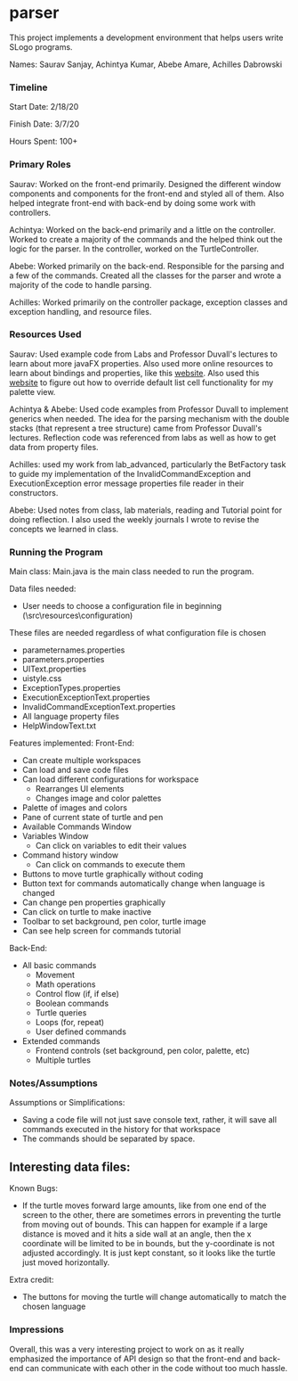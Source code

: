 parser
====

This project implements a development environment that helps users write SLogo programs.

Names: Saurav Sanjay, Achintya Kumar, Abebe Amare, Achilles Dabrowski 


### Timeline

Start Date: 2/18/20

Finish Date: 3/7/20

Hours Spent: 100+

### Primary Roles

Saurav: Worked on the front-end primarily. Designed the different window components and components 
for the front-end and styled all of them. Also helped integrate front-end with back-end
by doing some work with controllers.

Achintya: Worked on the back-end primarily and a little on the controller. Worked
to create a majority of the commands and the helped think out the logic for the
parser. In the controller, worked on the TurtleController. 

Abebe: Worked primarily on the back-end. Responsible for the parsing and
a few of the commands. Created all the classes for the parser and wrote
a majority of the code to handle parsing.

Achilles: Worked primarily on the controller package, exception classes and exception handling, 
and resource files. 

### Resources Used
Saurav: Used example code from Labs and Professor Duvall's lectures to learn about
more javaFX properties. Also used more online resources to learn about bindings and properties,
like this [website](https://www.dummies.com/programming/java/javafx-binding-properties).
Also used this [website](https://stackoverflow.com/questions/25570803/image-in-javafx-listview) to
figure out how to override default list cell functionality for my palette view. 

Achintya & Abebe: Used code examples from Professor Duvall to implement generics when
needed. The idea for the parsing mechanism with the double stacks (that represent
a tree structure) came from Professor Duvall's lectures. Reflection code was
referenced from labs as well as how to get data from property files. 

Achilles: used my work from lab_advanced, particularly the BetFactory task to guide my implementation
of the InvalidCommandException and ExecutionException error message properties file reader in their 
constructors. 

Abebe: Used notes from class, lab materials, reading and Tutorial point
for doing reflection. I also used the weekly journals I wrote to revise
the concepts we learned in class.
### Running the Program

Main class: Main.java is the main class needed to run the program. 

Data files needed: 
- User needs to choose a configuration file in beginning (\src\resources\configuration\)

These files are needed regardless of what configuration file is chosen
- parameternames.properties
- parameters.properties
- UIText.properties
- uistyle.css
- ExceptionTypes.properties
- ExecutionExceptionText.properties
- InvalidCommandExceptionText.properties
- All language property files
- HelpWindowText.txt

Features implemented:
Front-End:
- Can create multiple workspaces
- Can load and save code files
- Can load different configurations for workspace
    - Rearranges UI elements
    - Changes image and color palettes
- Palette of images and colors 
- Pane of current state of turtle and pen
- Available Commands Window
- Variables Window
    - Can click on variables to edit their values
- Command history window
    - Can click on commands to execute them
- Buttons to move turtle graphically without coding
- Button text for commands automatically change when language is changed
- Can change pen properties graphically
- Can click on turtle to make inactive
- Toolbar to set background, pen color, turtle image
- Can see help screen for commands tutorial

Back-End:
- All basic commands
    - Movement 
    - Math operations
    - Control flow (if, if else)
    - Boolean commands
    - Turtle queries
    - Loops (for, repeat)
    - User defined commands
- Extended commands
    - Frontend controls (set background, pen color, palette, etc)
    - Multiple turtles 

### Notes/Assumptions

Assumptions or Simplifications:
- Saving a code file will not just save console text, rather, it will save all commands
executed in the history for that workspace
- The commands should be separated by space.



Interesting data files:
- 

Known Bugs:
- If the turtle moves forward large amounts, like from one end of the screen to the other,
there are sometimes errors in preventing the turtle from moving out of bounds.
This can happen for example if a large distance is moved and it hits a side wall at an angle,
then the x coordinate will be limited to be in bounds, but the y-coordinate is not adjusted accordingly.
It is just kept constant, so it looks like the turtle just moved horizontally.


Extra credit:
- The buttons for moving the turtle will change automatically to match the chosen language


### Impressions
Overall, this was a very interesting project to work on as it really 
emphasized the importance of API design so that the front-end and back-end can 
communicate with each other in the code without too much hassle.


